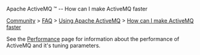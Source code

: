 Apache ActiveMQ ™ -- How can I make ActiveMQ faster 

[Community](community.html) > [FAQ](faq.html) > [Using Apache ActiveMQ](using-apache-activemq.html) > [How can I make ActiveMQ faster](how-can-i-make-activemq-faster.html)


See the [Performance](performance.html) page for information about the performance of ActiveMQ and it's tuning parameters.

